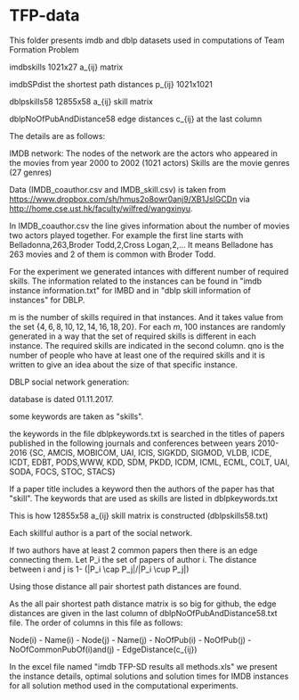 # TFP-data
This folder presents imdb and dblp datasets used in computations of Team Formation Problem

imdbskills 1021x27 a_{ij} matrix

imdbSPdist the shortest path distances p_{ij} 1021x1021

dblpskills58 12855x58 a_{ij} skill matrix

dblpNoOfPubAndDistance58 edge distances c_{ij} at the last column

The details are as follows:

IMDB network:
The nodes of the network are the actors who appeared in the movies from year 2000 to 2002 (1021 actors)
Skills are the movie genres (27 genres)

Data (IMDB_coauthor.csv and IMDB_skill.csv) is taken from https://www.dropbox.com/sh/hmus2o8owr0anj9/XB1JslGCDn via http://home.cse.ust.hk/faculty/wilfred/wangxinyu. 

In IMDB_coauthor.csv the line gives information about the number of movies two actors played together. For example the first line starts with Belladonna,263,Broder Todd,2,Cross Logan,2,... It means Belladone has 263 movies and 2 of them is common with Broder Todd.

For the experiment we generated intances with different number of required skills. The information related to the instances can be found in "imdb instance information.txt" for IMBD and in "dblp skill information of instances" for DBLP.

m is the number of skills required in that instances. And it takes value from the set $\{4,6,8,10,12,14,16,18,20\}$. For each $m$, 100 instances are randomly generated in a way that the set of required skills is different in each instance. The required skills are indicated in the second column. qno is the number of people who have at least one of the required skills and it is written to give an idea about the size of that specific instance.

DBLP social network generation:

database is dated 01.11.2017.

some keywords are taken as "skills".

the keywords in the file dblpkeywords.txt is searched in the titles of papers published in the following journals and conferences between years 2010-2016 {SC, AMCIS, MOBICOM, UAI, ICIS, SIGKDD, SIGMOD, VLDB, ICDE, ICDT, EDBT, PODS,WWW, KDD, SDM, PKDD, ICDM, ICML, ECML, COLT, UAI, SODA, FOCS, STOC, STACS}

If a paper title includes a keyword then the authors of the paper has that "skill". The keywords that are used as skills are listed in dblpkeywords.txt

This is how 12855x58 a_{ij} skill matrix is constructed (dblpskills58.txt)

Each skillful author is a part of the social network.

If two authors have at least 2 common papers then there is an edge connecting them. Let P_i the set of papers of author i. The distance between i and j is 1- (|P_i \cap P_j|/|P_i \cup P_j|) 

Using those distance all pair shortest path distances are found.

As the all pair shortest path distance matrix is so big for github, the edge distances are given in the last column of dblpNoOfPubAndDistance58.txt file. The order of columns in this file as follows:

Node(i) - Name(i) - Node(j) - Name(j) - NoOfPub(i) - NoOfPub(j) - NoOfCommonPubOf(i)and(j) - EdgeDistance(c_{ij})

In the excel file named "imdb TFP-SD results all methods.xls" we present the instance details, optimal solutions and solution times for IMDB instances for all solution method used in the computational experiments. 


